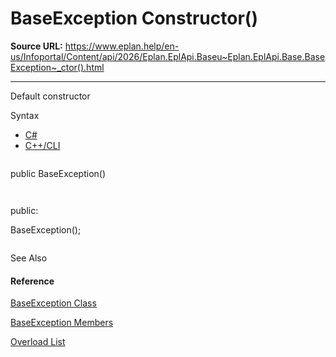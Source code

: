 # BaseException Constructor()

**Source URL:** https://www.eplan.help/en-us/Infoportal/Content/api/2026/Eplan.EplApi.Baseu~Eplan.EplApi.Base.BaseException~_ctor().html

---

Default constructor

Syntax

- [C#](#i-syntax-CS)
- [C++/CLI](#i-syntax-CPP2005)

```
```
public BaseException()
```
```

```
```
public:
BaseException();
```
```



See Also

#### Reference

[BaseException Class](Eplan.EplApi.Baseu~Eplan.EplApi.Base.BaseException.html)
  
[BaseException Members](Eplan.EplApi.Baseu~Eplan.EplApi.Base.BaseException_members.html)
  
[Overload List](Eplan.EplApi.Baseu~Eplan.EplApi.Base.BaseException~_ctor.html)